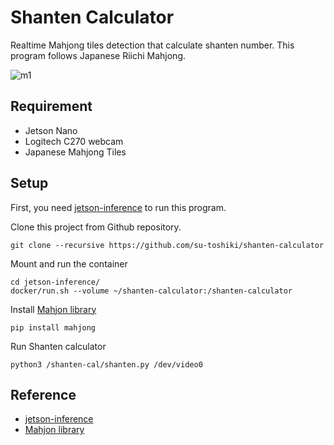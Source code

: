 # Shanten Calculator
Realtime Mahjong tiles detection that calculate shanten number. This program follows Japanese Riichi Mahjong.

![m1](https://user-images.githubusercontent.com/99862948/164970473-5da6577a-6351-48af-9ec0-2c290ec3dd90.gif)

## Requirement
- Jetson Nano
- Logitech C270 webcam
- Japanese Mahjong Tiles

## Setup
First, you need [jetson-inference](https://github.com/dusty-nv/jetson-inference) to run this program.

Clone this project from Github repository.
```
git clone --recursive https://github.com/su-toshiki/shanten-calculator
```

Mount and run the container
```
cd jetson-inference/
docker/run.sh --volume ~/shanten-calculator:/shanten-calculator
```

Install [Mahjon library](https://pypi.org/project/mahjong/)
```
pip install mahjong
```
Run Shanten calculator
```
python3 /shanten-cal/shanten.py /dev/video0
```


## Reference
- [jetson-inference](https://github.com/dusty-nv/jetson-inference)
- [Mahjon library](https://pypi.org/project/mahjong/)
